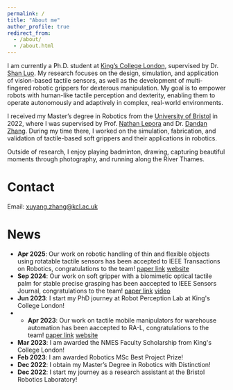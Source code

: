 ```yaml
---
permalink: /
title: "About me"
author_profile: true
redirect_from: 
  - /about/
  - /about.html
---
```


I am currently a Ph.D. student at [King’s College London](https://www.kcl.ac.uk/), supervised by Dr. [Shan Luo](https://shanluo.github.io/). My research focuses on the design, simulation, and application of vision-based tactile sensors, as well as the development of multi-fingered robotic grippers for dexterous manipulation. My goal is to empower robots with human-like tactile perception and dexterity, enabling them to operate autonomously and adaptively in complex, real-world environments.

I received my Master’s degree in Robotics from the [University of Bristol](https://www.bristol.ac.uk/) in 2022, where I was supervised by Prof. [Nathan Lepora](https://lepora.com/) and Dr. [Dandan Zhang](https://www.intelligentrobotics-acrossscales.com/). During my time there, I worked on the simulation, fabrication, and validation of tactile-based soft grippers and their applications in robotics.

Outside of research, I enjoy playing badminton, drawing, capturing beautiful moments through photography, and running along the River Thames.

Contact
======
Email: [xuyang.zhang@kcl.ac.uk](xuyang.zhang@kcl.ac.uk)

News
======
* **Apr 2025**: Our work on robotic handling of thin and flexible objects using rotatable tactile sensors has been accepted to IEEE Transactions on Robotics, congratulations to the team! [paper link](https://ieeexplore.ieee.org/abstract/document/11024242/) [website](https://sites.google.com/view/rotipbot/)
* **Sep 2024**: Our work on soft gripper with a biomimetic optical tactile palm for stable precise grasping has been aaccepted to IEEE Sensors Journal, congratulations to the team! [paper link](https://ieeexplore.ieee.org/abstract/document/10706767/) [video](https://www.youtube.com/watch?v=RV-Zy8jwzhM/)
* **Jun 2023**: I start my PhD journey at Robot Perception Lab at King's College London!
* * **Apr 2023**: Our work on tactile mobile manipulators for warehouse automation has been aaccepted to RA-L, congratulations to the team! [paper link](https://ieeexplore.ieee.org/abstract/document/10155191/) [website](https://sites.google.com/view/tacmms/)
* **Mar 2023**: I am awarded the NMES Faculty Scholarship from King's College London!
* **Feb 2023**: I am awarded Robotics MSc Best Project Prize!
* **Dec 2022**: I obtain my Master’s Degree in Robotics with Distinction! 
* **Dec 2022**: I start my journey as a research assistant at the Bristol Robotics Laboratory!
